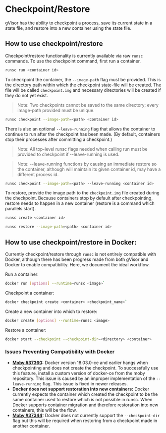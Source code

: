 # Checkpoint/Restore

gVisor has the ability to checkpoint a process, save its current state in a
state file, and restore into a new container using the state file.

## How to use checkpoint/restore

Checkpoint/restore functionality is currently available via raw `runsc`
commands. To use the checkpoint command, first run a container.

```bash
runsc run <container id>
```

To checkpoint the container, the `--image-path` flag must be provided. This is
the directory path within which the checkpoint state-file will be created. The
file will be called `checkpoint.img` and necessary directories will be created
if they do not yet exist.

> Note: Two checkpoints cannot be saved to the same directory; every image-path
> provided must be unique.

```bash
runsc checkpoint --image-path=<path> <container id>
```

There is also an optional `--leave-running` flag that allows the container to
continue to run after the checkpoint has been made. (By default, containers stop
their processes after committing a checkpoint.)

> Note: All top-level runsc flags needed when calling run must be provided to
> checkpoint if --leave-running is used.

> Note: --leave-running functions by causing an immediate restore so the
> container, although will maintain its given container id, may have a different
> process id.

```bash
runsc checkpoint --image-path=<path> --leave-running <container id>
```

To restore, provide the image path to the `checkpoint.img` file created during
the checkpoint. Because containers stop by default after checkpointing, restore
needs to happen in a new container (restore is a command which parallels start).

```bash
runsc create <container id>

runsc restore --image-path=<path> <container id>
```

## How to use checkpoint/restore in Docker:

Currently checkpoint/restore through `runsc` is not entirely compatible with
Docker, although there has been progress made from both gVisor and Docker to
enable compatibility. Here, we document the ideal workflow.

Run a container:

```bash
docker run [options] --runtime=runsc <image>`
```

Checkpoint a container:

```bash
docker checkpoint create <container> <checkpoint_name>`
```

Create a new container into which to restore:

```bash
docker create [options] --runtime=runsc <image>
```

Restore a container:

```bash
docker start --checkpoint --checkpoint-dir=<directory> <container>
```

### Issues Preventing Compatibility with Docker

- **[Moby #37360][leave-running]:** Docker version 18.03.0-ce and earlier hangs
  when checkpointing and does not create the checkpoint. To successfully use
  this feature, install a custom version of docker-ce from the moby repository.
  This issue is caused by an improper implementation of the `--leave-running`
  flag. This issue is fixed in newer releases.
- **Docker does not support restoration into new containers:** Docker currently
  expects the container which created the checkpoint to be the same container
  used to restore which is not possible in runsc. When Docker supports container
  migration and therefore restoration into new containers, this will be the
  flow.
- **[Moby #37344][checkpoint-dir]:** Docker does not currently support the
  `--checkpoint-dir` flag but this will be required when restoring from a
  checkpoint made in another container.

[leave-running]: https://github.com/moby/moby/pull/37360
[checkpoint-dir]: https://github.com/moby/moby/issues/37344
